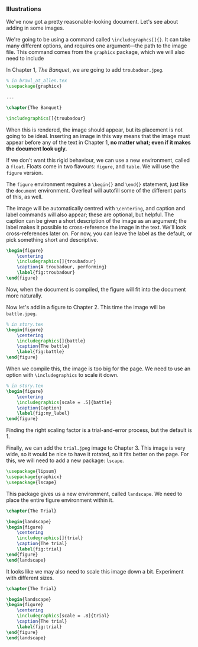 
### Illustrations

We've now got a pretty reasonable-looking document. Let's see about adding in some images.

We're going to be using a command called `\includegraphcs[]{}`. It can take many different options, and requires one argument—the path to the image file. This command comes from the `graphicx` package, which we will also need to include

In Chapter 1, *The Banquet*, we are going to add `troubadour.jpeg`.

```latex
% in brawl_at_allen.tex
\usepackage{graphicx}

...

\chapter{The Banquet}

\includegraphics[]{troubadour}
```

When this is rendered, the image should appear, but its placement is not going to be ideal. Inserting an image in this way means that the image must appear before any of the text in Chapter 1, **no matter what; even if it makes the document look ugly.**

If we don't want this rigid behaviour, we can use a new environment, called a `float`. Floats come in two flavours: `figure`, and `table`. We will use the `figure` version.

The `figure` environment requires a `\begin{}` and `\end{}` statement, just like the `document` environment. Overleaf will autofill some of the different parts of this, as well.

The image will be automatically centred with `\centering`, and caption and label commands will also appear; these are optional, but helpful. The caption can be given a short description of the image as an argument; the label makes it possible to cross-reference the image in the text. We'll look cross-references later on. For now, you can leave the label as the default, or pick something short and descriptive.

```latex
\begin{figure}
    \centering
    \includegraphics[]{troubadour}
    \caption{A troubadour, performing}
    \label{fig:troubadour}
\end{figure}
```

Now, when the document is compiled, the figure will fit into the document more naturally.

Now let's add in a figure to Chapter 2. This time the image will be `battle.jpeg`.

```latex
% in story.tex
\begin{figure}
    \centering
    \includegraphics[]{battle}
    \caption{The battle}
    \label{fig:battle}
\end{figure}
```
When we compile this, the image is too big for the page. We need to use an option with `\includegraphics` to scale it down.

```latex
% in story.tex
\begin{figure}
    \centering
    \includegraphics[scale = .5]{battle}
    \caption{Caption}
    \label{fig:my_label}
\end{figure}
```

Finding the right scaling factor is a trial-and-error process, but the default is 1.

Finally, we can add the `trial.jpeg` image to Chapter 3. This image is very wide, so it would be nice to have it rotated, so it fits better on the page. For this, we will need to add a new package: `lscape`.


```latex
\usepackage{lipsum}
\usepackage{graphicx}
\usepackage{lscape}
```

This package gives us a new environment, called `landscape`. We need to place the entire figure environment within it.

```latex
\chapter{The Trial}

\begin{landscape}
\begin{figure}
    \centering
    \includegraphics[]{trial}
    \caption{The trial}
    \label{fig:trial}
\end{figure}
\end{landscape}
```

It looks like we may also need to scale this image down a bit. Experiment with different sizes.

```latex
\chapter{The Trial}

\begin{landscape}
\begin{figure}
    \centering
    \includegraphics[scale = .8]{trial}
    \caption{The trial}
    \label{fig:trial}
\end{figure}
\end{landscape}
```
